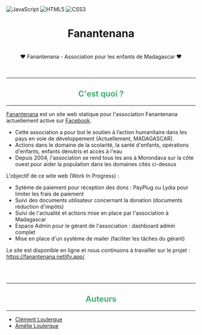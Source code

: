 ![JavaScript](https://img.shields.io/badge/javascript-%23323330.svg?style=for-the-badge&logo=javascript&logoColor=%23F7DF1E) ![HTML5](https://img.shields.io/badge/html5-%23E34F26.svg?style=for-the-badge&logo=html5&logoColor=white) ![CSS3](https://img.shields.io/badge/css3-%231572B6.svg?style=for-the-badge&logo=css3&logoColor=white)
# <center>Fanantenana</center>

<br>
<center>❤️ Fanantenana - Association pour les enfants de Madagascar ❤️</center><br/>
<br>

***
## <center><span style="color:MediumSeaGreen">C'est quoi ? </span></center>
***
[Fanantenana](https://fanantenana.netlify.app/) est un site web statique pour l'association Fanantenana actuellement active sur [Facebook](https://www.facebook.com/fanantenana619). 
- Cette association a pour but le soutien à l’action humanitaire dans les pays en voie de développement (Actuellement, MADAGASCAR).
- Actions dans le domaine de la scolarité, la santé d'enfants, opérations d'enfants, enfants dénutris et accès à l'eau
- Depuis 2004, l'association se rend tous les ans à Morondava sur la côte ouest pour aider la population dans les domaines cités ci-dessus

L'objectif de ce wite web (Work In Progress) : 
* Sytème de paiement pour réception des dons : PayPlug ou Lydia pour limiter les frais de paiement
* Suivi des documents utilisateur concernant la donation (documents réduction d'impôts)
* Suivi de l'actualité et actions mise en place par l'association à Madagascar
* Espace Admin pour le gérant de l'association : dashboard admin complet
* Mise en place d'un système de mailer (faciliter les tâches du gérant)

Le site est disponible en ligne et nous continuons à travailler sur le projet : https://fanantenana.netlify.app/

<br><br>
***
## <center><span style="color:MediumSeaGreen">Auteurs</span></center>
***

- [Clément Loulergue](https://github.com/LoulergueC) 
- [Amélie Loulergue](https://github.com/AmelieLoulergue) 

<br>
